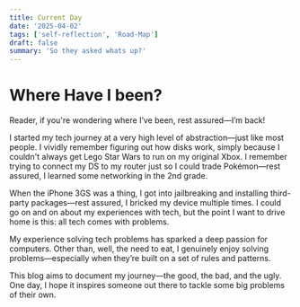 ```yaml
---
title: Current Day
date: '2025-04-02'
tags: ['self-reflection', 'Road-Map']
draft: false
summary: 'So they asked whats up?'
---
```


# Where Have I been?

Reader, if you're wondering where I’ve been, rest assured—I’m back!

I started my tech journey at a very high level of abstraction—just like most people. I vividly remember figuring out how disks work, simply because I couldn't always get Lego Star Wars to run on my original Xbox. I remember trying to connect my DS to my router just so I could trade Pokémon—rest assured, I learned some networking in the 2nd grade.

When the iPhone 3GS was a thing, I got into jailbreaking and installing third-party packages—rest assured, I bricked my device multiple times. I could go on and on about my experiences with tech, but the point I want to drive home is this: all tech comes with problems.

My experience solving tech problems has sparked a deep passion for computers. Other than, well, the need to eat, I genuinely enjoy solving problems—especially when they’re built on a set of rules and patterns.

This blog aims to document my journey—the good, the bad, and the ugly. One day, I hope it inspires someone out there to tackle some big problems of their own.
